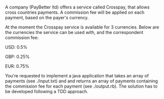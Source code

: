A company (PayBetter ltd) offers a service called Crosspay, that allows cross countries payments. A commission fee will be applied on each payment, based on the payer's currency.

At the moment the Crosspay service is available for 3 currencies. Below are the currencies the service can be used with, and the correspondent commission fee:

USD: 0.5%

GBP: 0.25%

EUR: 0.75%

You're requested to implement a java application that takes an array of payments (see ./input.txt) and and returns an array of payments containing the commission fee for each payment (see ./output.rb). The solution has to be developed following a TDD approach.
